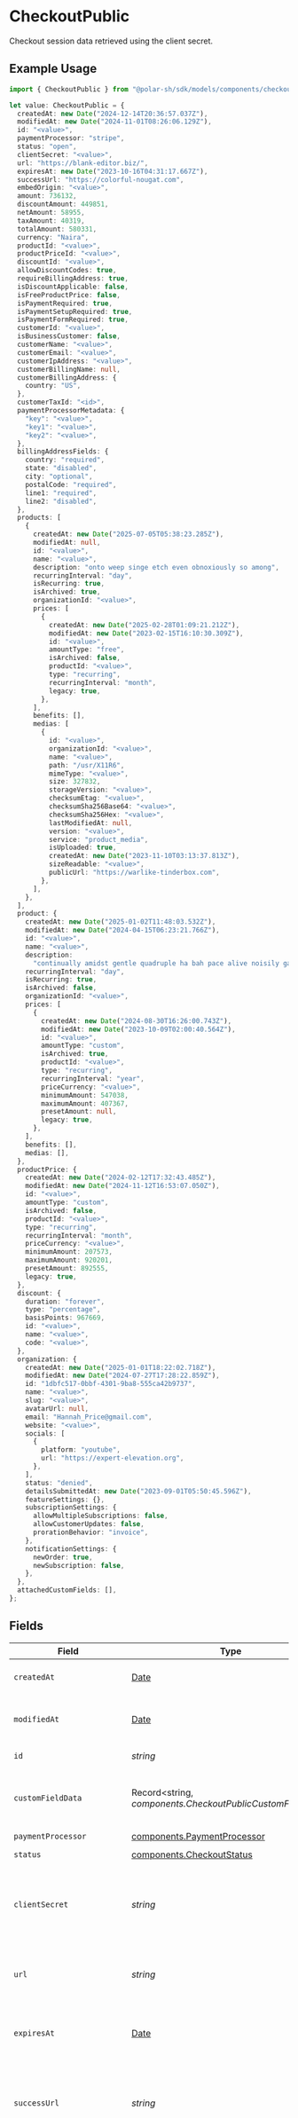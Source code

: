 # CheckoutPublic

Checkout session data retrieved using the client secret.

## Example Usage

```typescript
import { CheckoutPublic } from "@polar-sh/sdk/models/components/checkoutpublic.js";

let value: CheckoutPublic = {
  createdAt: new Date("2024-12-14T20:36:57.037Z"),
  modifiedAt: new Date("2024-11-01T08:26:06.129Z"),
  id: "<value>",
  paymentProcessor: "stripe",
  status: "open",
  clientSecret: "<value>",
  url: "https://blank-editor.biz/",
  expiresAt: new Date("2023-10-16T04:31:17.667Z"),
  successUrl: "https://colorful-nougat.com",
  embedOrigin: "<value>",
  amount: 736132,
  discountAmount: 449851,
  netAmount: 58955,
  taxAmount: 40319,
  totalAmount: 580331,
  currency: "Naira",
  productId: "<value>",
  productPriceId: "<value>",
  discountId: "<value>",
  allowDiscountCodes: true,
  requireBillingAddress: true,
  isDiscountApplicable: false,
  isFreeProductPrice: false,
  isPaymentRequired: true,
  isPaymentSetupRequired: true,
  isPaymentFormRequired: true,
  customerId: "<value>",
  isBusinessCustomer: false,
  customerName: "<value>",
  customerEmail: "<value>",
  customerIpAddress: "<value>",
  customerBillingName: null,
  customerBillingAddress: {
    country: "US",
  },
  customerTaxId: "<id>",
  paymentProcessorMetadata: {
    "key": "<value>",
    "key1": "<value>",
    "key2": "<value>",
  },
  billingAddressFields: {
    country: "required",
    state: "disabled",
    city: "optional",
    postalCode: "required",
    line1: "required",
    line2: "disabled",
  },
  products: [
    {
      createdAt: new Date("2025-07-05T05:38:23.285Z"),
      modifiedAt: null,
      id: "<value>",
      name: "<value>",
      description: "onto weep singe etch even obnoxiously so among",
      recurringInterval: "day",
      isRecurring: true,
      isArchived: true,
      organizationId: "<value>",
      prices: [
        {
          createdAt: new Date("2025-02-28T01:09:21.212Z"),
          modifiedAt: new Date("2023-02-15T16:10:30.309Z"),
          id: "<value>",
          amountType: "free",
          isArchived: false,
          productId: "<value>",
          type: "recurring",
          recurringInterval: "month",
          legacy: true,
        },
      ],
      benefits: [],
      medias: [
        {
          id: "<value>",
          organizationId: "<value>",
          name: "<value>",
          path: "/usr/X11R6",
          mimeType: "<value>",
          size: 327832,
          storageVersion: "<value>",
          checksumEtag: "<value>",
          checksumSha256Base64: "<value>",
          checksumSha256Hex: "<value>",
          lastModifiedAt: null,
          version: "<value>",
          service: "product_media",
          isUploaded: true,
          createdAt: new Date("2023-11-10T03:13:37.813Z"),
          sizeReadable: "<value>",
          publicUrl: "https://warlike-tinderbox.com",
        },
      ],
    },
  ],
  product: {
    createdAt: new Date("2025-01-02T11:48:03.532Z"),
    modifiedAt: new Date("2024-04-15T06:23:21.766Z"),
    id: "<value>",
    name: "<value>",
    description:
      "continually amidst gentle quadruple ha bah pace alive noisily gad",
    recurringInterval: "day",
    isRecurring: true,
    isArchived: false,
    organizationId: "<value>",
    prices: [
      {
        createdAt: new Date("2024-08-30T16:26:00.743Z"),
        modifiedAt: new Date("2023-10-09T02:00:40.564Z"),
        id: "<value>",
        amountType: "custom",
        isArchived: true,
        productId: "<value>",
        type: "recurring",
        recurringInterval: "year",
        priceCurrency: "<value>",
        minimumAmount: 547038,
        maximumAmount: 407367,
        presetAmount: null,
        legacy: true,
      },
    ],
    benefits: [],
    medias: [],
  },
  productPrice: {
    createdAt: new Date("2024-02-12T17:32:43.485Z"),
    modifiedAt: new Date("2024-11-12T16:53:07.050Z"),
    id: "<value>",
    amountType: "custom",
    isArchived: false,
    productId: "<value>",
    type: "recurring",
    recurringInterval: "month",
    priceCurrency: "<value>",
    minimumAmount: 207573,
    maximumAmount: 920201,
    presetAmount: 892555,
    legacy: true,
  },
  discount: {
    duration: "forever",
    type: "percentage",
    basisPoints: 967669,
    id: "<value>",
    name: "<value>",
    code: "<value>",
  },
  organization: {
    createdAt: new Date("2025-01-01T18:22:02.718Z"),
    modifiedAt: new Date("2024-07-27T17:28:22.859Z"),
    id: "1dbfc517-0bbf-4301-9ba8-555ca42b9737",
    name: "<value>",
    slug: "<value>",
    avatarUrl: null,
    email: "Hannah_Price@gmail.com",
    website: "<value>",
    socials: [
      {
        platform: "youtube",
        url: "https://expert-elevation.org",
      },
    ],
    status: "denied",
    detailsSubmittedAt: new Date("2023-09-01T05:50:45.596Z"),
    featureSettings: {},
    subscriptionSettings: {
      allowMultipleSubscriptions: false,
      allowCustomerUpdates: false,
      prorationBehavior: "invoice",
    },
    notificationSettings: {
      newOrder: true,
      newSubscription: false,
    },
  },
  attachedCustomFields: [],
};
```

## Fields

| Field                                                                                                                                                                                                                                                                                     | Type                                                                                                                                                                                                                                                                                      | Required                                                                                                                                                                                                                                                                                  | Description                                                                                                                                                                                                                                                                               |
| ----------------------------------------------------------------------------------------------------------------------------------------------------------------------------------------------------------------------------------------------------------------------------------------- | ----------------------------------------------------------------------------------------------------------------------------------------------------------------------------------------------------------------------------------------------------------------------------------------- | ----------------------------------------------------------------------------------------------------------------------------------------------------------------------------------------------------------------------------------------------------------------------------------------- | ----------------------------------------------------------------------------------------------------------------------------------------------------------------------------------------------------------------------------------------------------------------------------------------- |
| `createdAt`                                                                                                                                                                                                                                                                               | [Date](https://developer.mozilla.org/en-US/docs/Web/JavaScript/Reference/Global_Objects/Date)                                                                                                                                                                                             | :heavy_check_mark:                                                                                                                                                                                                                                                                        | Creation timestamp of the object.                                                                                                                                                                                                                                                         |
| `modifiedAt`                                                                                                                                                                                                                                                                              | [Date](https://developer.mozilla.org/en-US/docs/Web/JavaScript/Reference/Global_Objects/Date)                                                                                                                                                                                             | :heavy_check_mark:                                                                                                                                                                                                                                                                        | Last modification timestamp of the object.                                                                                                                                                                                                                                                |
| `id`                                                                                                                                                                                                                                                                                      | *string*                                                                                                                                                                                                                                                                                  | :heavy_check_mark:                                                                                                                                                                                                                                                                        | The ID of the object.                                                                                                                                                                                                                                                                     |
| `customFieldData`                                                                                                                                                                                                                                                                         | Record<string, *components.CheckoutPublicCustomFieldData*>                                                                                                                                                                                                                                | :heavy_minus_sign:                                                                                                                                                                                                                                                                        | Key-value object storing custom field values.                                                                                                                                                                                                                                             |
| `paymentProcessor`                                                                                                                                                                                                                                                                        | [components.PaymentProcessor](../../models/components/paymentprocessor.md)                                                                                                                                                                                                                | :heavy_check_mark:                                                                                                                                                                                                                                                                        | N/A                                                                                                                                                                                                                                                                                       |
| `status`                                                                                                                                                                                                                                                                                  | [components.CheckoutStatus](../../models/components/checkoutstatus.md)                                                                                                                                                                                                                    | :heavy_check_mark:                                                                                                                                                                                                                                                                        | N/A                                                                                                                                                                                                                                                                                       |
| `clientSecret`                                                                                                                                                                                                                                                                            | *string*                                                                                                                                                                                                                                                                                  | :heavy_check_mark:                                                                                                                                                                                                                                                                        | Client secret used to update and complete the checkout session from the client.                                                                                                                                                                                                           |
| `url`                                                                                                                                                                                                                                                                                     | *string*                                                                                                                                                                                                                                                                                  | :heavy_check_mark:                                                                                                                                                                                                                                                                        | URL where the customer can access the checkout session.                                                                                                                                                                                                                                   |
| `expiresAt`                                                                                                                                                                                                                                                                               | [Date](https://developer.mozilla.org/en-US/docs/Web/JavaScript/Reference/Global_Objects/Date)                                                                                                                                                                                             | :heavy_check_mark:                                                                                                                                                                                                                                                                        | Expiration date and time of the checkout session.                                                                                                                                                                                                                                         |
| `successUrl`                                                                                                                                                                                                                                                                              | *string*                                                                                                                                                                                                                                                                                  | :heavy_check_mark:                                                                                                                                                                                                                                                                        | URL where the customer will be redirected after a successful payment.                                                                                                                                                                                                                     |
| `embedOrigin`                                                                                                                                                                                                                                                                             | *string*                                                                                                                                                                                                                                                                                  | :heavy_check_mark:                                                                                                                                                                                                                                                                        | When checkout is embedded, represents the Origin of the page embedding the checkout. Used as a security measure to send messages only to the embedding page.                                                                                                                              |
| `amount`                                                                                                                                                                                                                                                                                  | *number*                                                                                                                                                                                                                                                                                  | :heavy_check_mark:                                                                                                                                                                                                                                                                        | Amount in cents, before discounts and taxes.                                                                                                                                                                                                                                              |
| `discountAmount`                                                                                                                                                                                                                                                                          | *number*                                                                                                                                                                                                                                                                                  | :heavy_check_mark:                                                                                                                                                                                                                                                                        | Discount amount in cents.                                                                                                                                                                                                                                                                 |
| `netAmount`                                                                                                                                                                                                                                                                               | *number*                                                                                                                                                                                                                                                                                  | :heavy_check_mark:                                                                                                                                                                                                                                                                        | Amount in cents, after discounts but before taxes.                                                                                                                                                                                                                                        |
| `taxAmount`                                                                                                                                                                                                                                                                               | *number*                                                                                                                                                                                                                                                                                  | :heavy_check_mark:                                                                                                                                                                                                                                                                        | Sales tax amount in cents. If `null`, it means there is no enough information yet to calculate it.                                                                                                                                                                                        |
| `totalAmount`                                                                                                                                                                                                                                                                             | *number*                                                                                                                                                                                                                                                                                  | :heavy_check_mark:                                                                                                                                                                                                                                                                        | Amount in cents, after discounts and taxes.                                                                                                                                                                                                                                               |
| `currency`                                                                                                                                                                                                                                                                                | *string*                                                                                                                                                                                                                                                                                  | :heavy_check_mark:                                                                                                                                                                                                                                                                        | Currency code of the checkout session.                                                                                                                                                                                                                                                    |
| `productId`                                                                                                                                                                                                                                                                               | *string*                                                                                                                                                                                                                                                                                  | :heavy_check_mark:                                                                                                                                                                                                                                                                        | ID of the product to checkout.                                                                                                                                                                                                                                                            |
| `productPriceId`                                                                                                                                                                                                                                                                          | *string*                                                                                                                                                                                                                                                                                  | :heavy_check_mark:                                                                                                                                                                                                                                                                        | ID of the product price to checkout.                                                                                                                                                                                                                                                      |
| `discountId`                                                                                                                                                                                                                                                                              | *string*                                                                                                                                                                                                                                                                                  | :heavy_check_mark:                                                                                                                                                                                                                                                                        | ID of the discount applied to the checkout.                                                                                                                                                                                                                                               |
| `allowDiscountCodes`                                                                                                                                                                                                                                                                      | *boolean*                                                                                                                                                                                                                                                                                 | :heavy_check_mark:                                                                                                                                                                                                                                                                        | Whether to allow the customer to apply discount codes. If you apply a discount through `discount_id`, it'll still be applied, but the customer won't be able to change it.                                                                                                                |
| `requireBillingAddress`                                                                                                                                                                                                                                                                   | *boolean*                                                                                                                                                                                                                                                                                 | :heavy_check_mark:                                                                                                                                                                                                                                                                        | Whether to require the customer to fill their full billing address, instead of just the country. Customers in the US will always be required to fill their full address, regardless of this setting. If you preset the billing address, this setting will be automatically set to `true`. |
| `isDiscountApplicable`                                                                                                                                                                                                                                                                    | *boolean*                                                                                                                                                                                                                                                                                 | :heavy_check_mark:                                                                                                                                                                                                                                                                        | Whether the discount is applicable to the checkout. Typically, free and custom prices are not discountable.                                                                                                                                                                               |
| `isFreeProductPrice`                                                                                                                                                                                                                                                                      | *boolean*                                                                                                                                                                                                                                                                                 | :heavy_check_mark:                                                                                                                                                                                                                                                                        | Whether the product price is free, regardless of discounts.                                                                                                                                                                                                                               |
| `isPaymentRequired`                                                                                                                                                                                                                                                                       | *boolean*                                                                                                                                                                                                                                                                                 | :heavy_check_mark:                                                                                                                                                                                                                                                                        | Whether the checkout requires payment, e.g. in case of free products or discounts that cover the total amount.                                                                                                                                                                            |
| `isPaymentSetupRequired`                                                                                                                                                                                                                                                                  | *boolean*                                                                                                                                                                                                                                                                                 | :heavy_check_mark:                                                                                                                                                                                                                                                                        | Whether the checkout requires setting up a payment method, regardless of the amount, e.g. subscriptions that have first free cycles.                                                                                                                                                      |
| `isPaymentFormRequired`                                                                                                                                                                                                                                                                   | *boolean*                                                                                                                                                                                                                                                                                 | :heavy_check_mark:                                                                                                                                                                                                                                                                        | Whether the checkout requires a payment form, whether because of a payment or payment method setup.                                                                                                                                                                                       |
| `customerId`                                                                                                                                                                                                                                                                              | *string*                                                                                                                                                                                                                                                                                  | :heavy_check_mark:                                                                                                                                                                                                                                                                        | N/A                                                                                                                                                                                                                                                                                       |
| `isBusinessCustomer`                                                                                                                                                                                                                                                                      | *boolean*                                                                                                                                                                                                                                                                                 | :heavy_check_mark:                                                                                                                                                                                                                                                                        | Whether the customer is a business or an individual. If `true`, the customer will be required to fill their full billing address and billing name.                                                                                                                                        |
| `customerName`                                                                                                                                                                                                                                                                            | *string*                                                                                                                                                                                                                                                                                  | :heavy_check_mark:                                                                                                                                                                                                                                                                        | Name of the customer.                                                                                                                                                                                                                                                                     |
| `customerEmail`                                                                                                                                                                                                                                                                           | *string*                                                                                                                                                                                                                                                                                  | :heavy_check_mark:                                                                                                                                                                                                                                                                        | Email address of the customer.                                                                                                                                                                                                                                                            |
| `customerIpAddress`                                                                                                                                                                                                                                                                       | *string*                                                                                                                                                                                                                                                                                  | :heavy_check_mark:                                                                                                                                                                                                                                                                        | N/A                                                                                                                                                                                                                                                                                       |
| `customerBillingName`                                                                                                                                                                                                                                                                     | *string*                                                                                                                                                                                                                                                                                  | :heavy_check_mark:                                                                                                                                                                                                                                                                        | N/A                                                                                                                                                                                                                                                                                       |
| `customerBillingAddress`                                                                                                                                                                                                                                                                  | [components.Address](../../models/components/address.md)                                                                                                                                                                                                                                  | :heavy_check_mark:                                                                                                                                                                                                                                                                        | N/A                                                                                                                                                                                                                                                                                       |
| `customerTaxId`                                                                                                                                                                                                                                                                           | *string*                                                                                                                                                                                                                                                                                  | :heavy_check_mark:                                                                                                                                                                                                                                                                        | N/A                                                                                                                                                                                                                                                                                       |
| `paymentProcessorMetadata`                                                                                                                                                                                                                                                                | Record<string, *string*>                                                                                                                                                                                                                                                                  | :heavy_check_mark:                                                                                                                                                                                                                                                                        | N/A                                                                                                                                                                                                                                                                                       |
| `billingAddressFields`                                                                                                                                                                                                                                                                    | [components.CheckoutBillingAddressFields](../../models/components/checkoutbillingaddressfields.md)                                                                                                                                                                                        | :heavy_check_mark:                                                                                                                                                                                                                                                                        | N/A                                                                                                                                                                                                                                                                                       |
| `products`                                                                                                                                                                                                                                                                                | [components.CheckoutProduct](../../models/components/checkoutproduct.md)[]                                                                                                                                                                                                                | :heavy_check_mark:                                                                                                                                                                                                                                                                        | List of products available to select.                                                                                                                                                                                                                                                     |
| `product`                                                                                                                                                                                                                                                                                 | [components.CheckoutProduct](../../models/components/checkoutproduct.md)                                                                                                                                                                                                                  | :heavy_check_mark:                                                                                                                                                                                                                                                                        | Product data for a checkout session.                                                                                                                                                                                                                                                      |
| `productPrice`                                                                                                                                                                                                                                                                            | *components.CheckoutPublicProductPrice*                                                                                                                                                                                                                                                   | :heavy_check_mark:                                                                                                                                                                                                                                                                        | Price of the selected product.                                                                                                                                                                                                                                                            |
| `discount`                                                                                                                                                                                                                                                                                | *components.CheckoutPublicDiscount*                                                                                                                                                                                                                                                       | :heavy_check_mark:                                                                                                                                                                                                                                                                        | N/A                                                                                                                                                                                                                                                                                       |
| `organization`                                                                                                                                                                                                                                                                            | [components.Organization](../../models/components/organization.md)                                                                                                                                                                                                                        | :heavy_check_mark:                                                                                                                                                                                                                                                                        | N/A                                                                                                                                                                                                                                                                                       |
| `attachedCustomFields`                                                                                                                                                                                                                                                                    | [components.AttachedCustomField](../../models/components/attachedcustomfield.md)[]                                                                                                                                                                                                        | :heavy_check_mark:                                                                                                                                                                                                                                                                        | N/A                                                                                                                                                                                                                                                                                       |